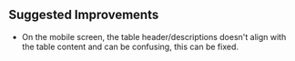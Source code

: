 ## Suggested Improvements

- On the mobile screen, the table header/descriptions doesn't align with the table content and can be confusing, this can be fixed.
